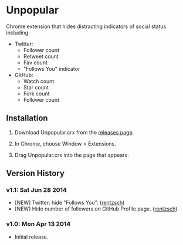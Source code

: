 Unpopular
=========

Chrome extension that hides distracting indicators of social status including:

- Twitter:
	- Follower count
	- Retweet count
	- Fav count
	- "Follows You" indicator
- GitHub:
	- Watch count
	- Star count
	- Fork count
	- Follower count

Installation
------------

1. Download Unpopular.crx from the [releases page](https://github.com/rentzsch/unpopular/releases).

2. In Chrome, choose Window > Extensions.

3. Drag Unpopular.crx into the page that appears.

Version History
---------------

### v1.1: Sat Jun 28 2014

- [NEW] Twitter: hide "Follows You". ([rentzsch](https://github.com/rentzsch/unpopular/commit/554933a30193d3ca519dff933bc3d58d5be479cd))
- [NEW] Hide number of followers on GitHub Profile page. ([rentzsch](https://github.com/rentzsch/unpopular/commit/ebfe6a3b29bc85b5f40e269007cf1786b315f42e))

### v1.0: Mon Apr 13 2014

- Initial release.